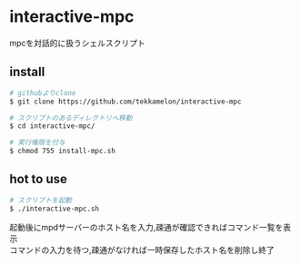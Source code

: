 # interactive-mpc
mpcを対話的に扱うシェルスクリプト

## install

```sh
# githubよりclone
$ git clone https://github.com/tekkamelon/interactive-mpc

# スクリプトのあるディレクトリへ移動
$ cd interactive-mpc/

# 実行権限を付与
$ chmod 755 install-mpc.sh
```

## hot to use

```sh
# スクリプトを起動
$ ./interactive-mpc.sh
```

起動後にmpdサーバーのホスト名を入力,疎通が確認できればコマンド一覧を表示  
コマンドの入力を待つ,疎通がなければ一時保存したホスト名を削除し終了
